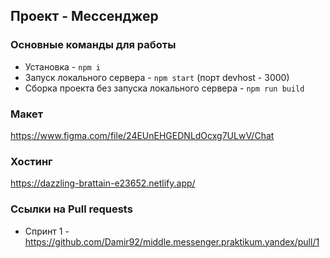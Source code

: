 ## Проект - Мессенджер

### Основные команды для работы
- Установка - `npm i`
- Запуск локального сервера - `npm start` (порт devhost - 3000)
- Сборка проекта без запуска локального сервера - `npm run build`

### Макет
  https://www.figma.com/file/24EUnEHGEDNLdOcxg7ULwV/Chat

### Хостинг
  https://dazzling-brattain-e23652.netlify.app/

### Ссылки на Pull requests
- Спринт 1 - https://github.com/Damir92/middle.messenger.praktikum.yandex/pull/1
